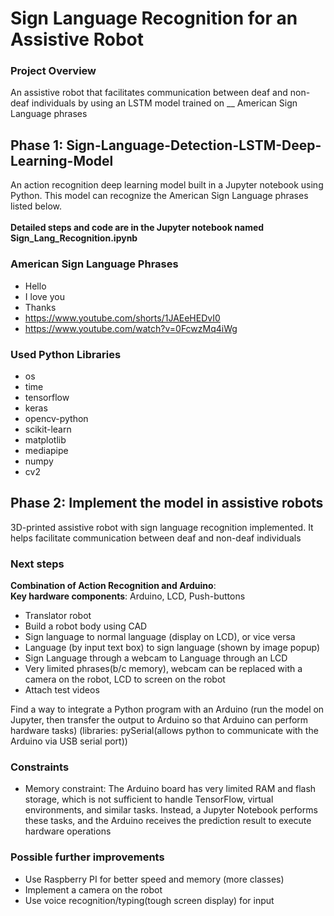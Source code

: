 # Sign Language Recognition for an Assistive Robot

### Project Overview
An assistive robot that facilitates communication between deaf and non-deaf individuals by using an LSTM model trained on __ American Sign Language phrases

## Phase 1: Sign-Language-Detection-LSTM-Deep-Learning-Model
An action recognition deep learning model built in a Jupyter notebook using Python. This model can recognize the American Sign Language phrases listed below. 
<br>
<br>
**Detailed steps and code are in the Jupyter notebook named Sign_Lang_Recognition.ipynb**
<br>
### American Sign Language Phrases
- Hello
- I love you
- Thanks
- https://www.youtube.com/shorts/1JAEeHEDvI0
- https://www.youtube.com/watch?v=0FcwzMq4iWg

### Used Python Libraries
- os
- time
- tensorflow
- keras
- opencv-python
- scikit-learn
- matplotlib
- mediapipe
- numpy
- cv2

## Phase 2: Implement the model in assistive robots
3D-printed assistive robot with sign language recognition implemented. It helps facilitate communication between deaf and non-deaf individuals

### Next steps
**Combination of Action Recognition and Arduino**: <br>
**Key hardware components**: Arduino, LCD, Push-buttons 
- Translator robot
- Build a robot body using CAD
- Sign language to normal language (display on LCD), or vice versa
- Language (by input text box) to sign language (shown by image popup)
- Sign Language through a webcam to Language through an LCD 
- Very limited phrases(b/c memory), webcam can be replaced with a camera on the robot, LCD to screen on the robot
- Attach test videos

Find a way to integrate a Python program with an Arduino
(run the model on Jupyter, then transfer the output to Arduino so that Arduino can perform hardware tasks)
(libraries: pySerial(allows python to communicate with the Arduino via USB serial port))

### Constraints
- Memory constraint: The Arduino board has very limited RAM and flash storage, which is not sufficient to handle TensorFlow, virtual environments, and similar tasks. Instead, a Jupyter Notebook performs these tasks, and the Arduino receives the prediction result to execute hardware operations

### Possible further improvements
- Use Raspberry PI for better speed and memory (more classes)
- Implement a camera on the robot
- Use voice recognition/typing(tough screen display) for input
